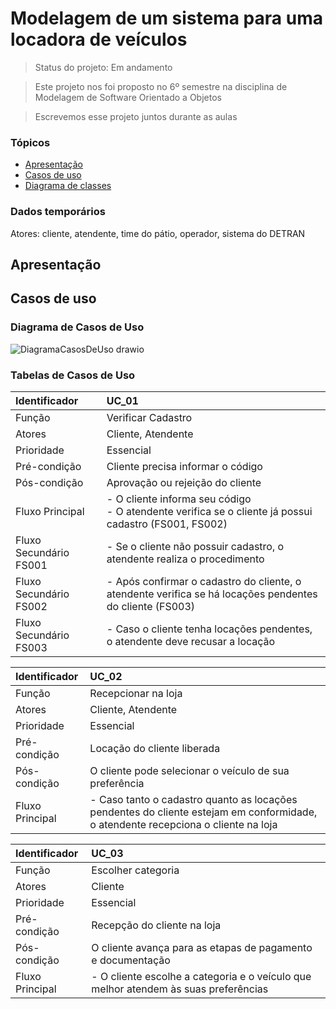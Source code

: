 # Modelagem de um sistema para uma locadora de veículos

> Status do projeto: Em andamento

> Este projeto nos foi proposto no 6º semestre na disciplina de Modelagem de Software Orientado a Objetos

> Escrevemos esse projeto juntos durante as aulas

### Tópicos

- [Apresentação](#apresentação)
- [Casos de uso](#casos-de-uso)
- [Diagrama de classes](#diagrama-de-classes)

### Dados temporários

Atores: cliente, atendente, time do pátio, operador, sistema do DETRAN

## Apresentação 

## Casos de uso
### Diagrama de Casos de Uso

![DiagramaCasosDeUso drawio](https://github.com/user-attachments/assets/9d54e305-bb7f-4529-aa2e-add22c9c3915)

### Tabelas de Casos de Uso
| Identificador   | UC_01                                                          |
| :---------------| :-----------------------------------------------------------------------------|
| Função          | Verificar Cadastro                                     |
| Atores          | Cliente, Atendente |
| Prioridade      | Essencial          |     
| Pré-condição    | Cliente precisa informar o código                                                          |
| Pós-condição    | Aprovação ou rejeição do cliente                                                                   |
| Fluxo Principal | - O cliente informa seu código <br> - O atendente verifica se o cliente já possui cadastro (FS001, FS002) <br> |
| Fluxo Secundário FS001 | - Se o cliente não possuir cadastro, o atendente realiza o procedimento <br> |
| Fluxo Secundário FS002 | - Após confirmar o cadastro do cliente, o atendente verifica se há locações pendentes do cliente (FS003) <br> |
| Fluxo Secundário FS003 | - Caso o cliente tenha locações pendentes, o atendente deve recusar a locação <br> |

| Identificador   | UC_02                                                          |
| :---------------| :-----------------------------------------------------------------------------|
| Função          | Recepcionar na loja                                     |
| Atores          | Cliente, Atendente |
| Prioridade      | Essencial          |     
| Pré-condição    | Locação do cliente liberada                                                          |
| Pós-condição    | O cliente pode selecionar o veículo de sua preferência                                                                |
| Fluxo Principal | - Caso tanto o cadastro quanto as locações pendentes do cliente estejam em conformidade, o atendente recepciona o cliente na loja <br> |

| Identificador   | UC_03                                                          |
| :---------------| :-----------------------------------------------------------------------------|
| Função          | Escolher categoria                                     |
| Atores          | Cliente |
| Prioridade      | Essencial          |     
| Pré-condição    | Recepção do cliente na loja                                                          |
| Pós-condição    | O cliente avança para as etapas de pagamento e documentação                                                                |
| Fluxo Principal | - O cliente escolhe a categoria e o veículo que melhor atendem às suas preferências <br> |


